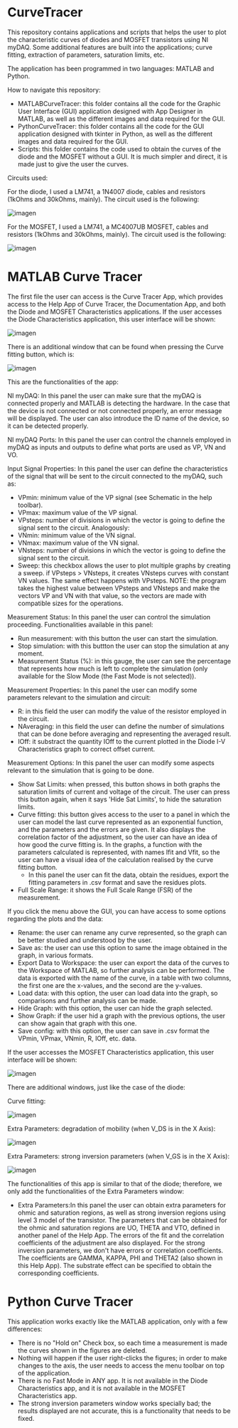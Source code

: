 # CurveTracer
This repository contains applications and scripts that helps the user to plot the characteristic curves of diodes and MOSFET transistors using NI myDAQ. Some additional features are built into the applications; curve fitting, extraction of parameters, saturation limits, etc.

The application has been programmed in two languages: MATLAB and Python.

How to navigate this repository:

- MATLABCurveTracer: this folder contains all the code for the Graphic User Interface (GUI) application designed with App Designer in MATLAB, as well as the different images and data required for the GUI.
- PythonCurveTracer: this folder contains all the code for the GUI application designed with tkinter in Python, as well as the different images and data required for the GUI.
- Scripts: this folder contains the code used to obtain the curves of the diode and the MOSFET without a GUI. It is much simpler and direct, it is made just to give the user the curves.

Circuits used:

For the diode, I used a LM741, a 1N4007 diode, cables and resistors (1kOhms and 30kOhms, mainly). The circuit used is the following:

![imagen](https://github.com/user-attachments/assets/05830d7f-5e03-4768-b4b3-468e1fbd3f48)

For the MOSFET, I used a LM741, a MC4007UB MOSFET, cables and resistors (1kOhms and 30kOhms, mainly). The circuit used is the following:

![imagen](https://github.com/user-attachments/assets/7bf3a4fd-c645-47cd-b1c3-40c20e498170)

# MATLAB Curve Tracer

The first file the user can access is the Curve Tracer App, which provides access to the Help App of Curve Tracer, the Documentation App, and both the Diode and MOSFET Characteristics applications. If the user accesses the Diode Characteristics application, this user interface will be shown:

![imagen](https://github.com/user-attachments/assets/2a0d9119-8dd8-41b4-8511-57cdb3be74e0)

There is an additional window that can be found when pressing the Curve fitting button, which is:

![imagen](https://github.com/user-attachments/assets/777d9c4d-6d87-4a60-9f84-b662aaf63c40)

This are the functionalities of the app:

NI myDAQ: In this panel the user can make sure that the myDAQ is connected properly and MATLAB is detecting the hardware. In the case that the device is not connected or not connected properly, an error message will be displayed. The user can also introduce the ID name of the device, so it can be detected properly.

NI myDAQ Ports: In this panel the user can control the channels employed in myDAQ as inputs and outputs to define what ports are used as VP, VN and VO.

Input Signal Properties: In this panel the user can define the characteristics of the signal that will be sent to the circuit connected to the myDAQ, such as:
- VPmin: minimum value of the VP signal (see Schematic in the help toolbar).
- VPmax: maximum value of the VP signal.
- VPsteps: number of divisions in which the vector is going to define the signal sent to the circuit.
Analogously:
- VNmin: minimum value of the VN signal.
- VNmax: maximum value of the VN signal.
- VNsteps: number of divisions in which the vector is going to define the signal sent to the circuit.
- Sweep: this checkbox allows the user to plot multiple graphs by creating a sweep. if VPsteps > VNsteps, it creates VNsteps curves with constant VN values. The same effect happens with VPsteps.
NOTE: the program takes the highest value between VPsteps and VNsteps and make the vectors VP and VN with that value, so the vectors are made with compatible sizes for the operations.

Measurement Status: In this panel the user can control the simulation proceeding. Functionalities available in this panel:
- Run measurement: with this button the user can start the simulation.
- Stop simulation: with this buttton the user can stop the simulation at any moment.
- Measurement Status (%): in this gauge, the user can see the percentage that represents how much is left to complete the simulation (only available for the Slow Mode (the Fast Mode is not selected)).

Measurement Properties: In this panel the user can modify some parameters relevant to the simulation and circuit:
- R: in this field the user can modify the value of the resistor employed in the circuit.
- NAveraging: in this field the user can define the number of simulations that can be done before averaging and representing the averaged result.
- IOff: it substract the quantity IOff to the current plotted in the Diode I-V Characteristics graph to correct offset current.

Measurement Options: In this panel the user can modify some aspects relevant to the simulation that is going to be done.
- Show Sat Limits: when pressed, this button shows in both graphs the saturation limits of current and voltage of the circuit. The user can press this button again, when it says 'Hide Sat Limits', to hide the saturation limits.
- Curve fitting: this button gives access to the user to a panel in which the user can model the last curve represented as an exponential function, and the parameters and the errors are given. It also displays the correlation factor of the adjustment, so the user can have an idea of how good the curve fitting is. In the graphs, a function with the parameters calculated is represented, with names Ifit and Vfit, so the user can have a visual idea of the calculation realised by the curve fitting button.
    - In this panel the user can fit the data, obtain the residues, export the fitting parameters in .csv format and save the residues plots.
- Full Scale Range: it shows the Full Scale Range (FSR) of the measurement.

If you click the menu above the GUI, you can have access to some options regarding the plots and the data:

- Rename: the user can rename any curve represented, so the graph can be better studied and understood by the user.
- Save as: the user can use this option to same the image obtained in the graph, in various formats.
- Export Data to Workspace: the user can export the data of the curves to the Workspace of MATLAB, so further analysis can be performed. The data is exported with the name of the curve, in a table with two columns, the first one are the x-values, and the second are the y-values.
- Load data: with this option, the user can load data into the graph, so comparisons and further analysis can be made.
- Hide Graph: with this option, the user can hide the graph selected.
- Show Graph: if the user hid a graph with the previous options, the user can show again that graph with this one.
- Save config: with this option, the user can save in .csv format the VPmin, VPmax, VNmin, R, IOff, etc. data.

If the user accesses the MOSFET Characteristics application, this user interface will be shown:

![imagen](https://github.com/user-attachments/assets/a4c72ab1-1cfe-4e6f-96c1-9b95fce57f00)

There are additional windows, just like the case of the diode:

Curve fitting:

![imagen](https://github.com/user-attachments/assets/4a2c3b29-cf55-404a-ac4b-ea358ad427d9)

Extra Parameters: degradation of mobility (when V_DS is in the X Axis):

![imagen](https://github.com/user-attachments/assets/d34533a3-9606-4653-80c3-dd3190ce54b7)

Extra Parameters: strong inversion parameters (when V_GS is in the X Axis):

![imagen](https://github.com/user-attachments/assets/324b7c7f-3b2d-4d10-9bfa-3b84bb78d96e)

The functionalities of this app is similar to that of the diode; therefore, we only add the functionalities of the Extra Parameters window:

- Extra Parameters:In this panel the user can obtain extra parameters for ohmic and saturation regions, as well as strong inversion regions using level 3 model of the transistor. The parameters that can be obtained for the ohmic and saturation regions are UO, THETA and VTO, defined in another panel of the Help App. The errors of the fit and the correlation coefficients of the adjustment are also displayed. For the strong inversion parameters, we don't have errors or correlation coefficients. The coefficients are GAMMA, KAPPA, PHI and THETA2 (also shown in this Help App). The substrate effect can be specified to obtain the corresponding coefficients.

# Python Curve Tracer

This application works exactly like the MATLAB application, only with a few differences:
- There is no "Hold on" Check box, so each time a measurement is made the curves shown in the figures are deleted.
- Nothing will happen if the user right-clicks the figures; in order to make changes to the axis, the user needs to access the menu toolbar on top of the application.
- There is no Fast Mode in ANY app. It is not available in the Diode Characteristics app, and it is not available in the MOSFET Characteristics app.
- The strong inversion parameters window works specially bad; the results displayed are not accurate, this is a functionality that needs to be fixed.
